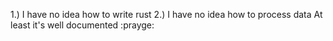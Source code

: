 1.) I have no idea how to write rust
2.) I have no idea how to process data
At least it's well documented :prayge:
